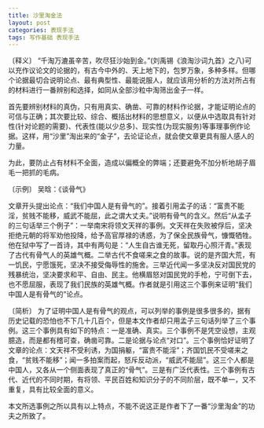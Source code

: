 ```yaml
---
title: 沙里淘金法
layout: post
categories: 表现手法
tags: 写作基础 表现手法
---
```


〔释义〕 “千淘万漉虽辛苦，吹尽狂沙始到金。”(刘禹锡《浪淘沙词九首》之八)可以充作议论文的论据的，有古今中外的、天上地下的，包罗万象，多种多样。但哪个论据最切合说明论点、最有典型性、最能说服人，就应该用分析的方法对所占有的材料进行一番辨别和选择，如同从全部沙粒中淘筛出金子一样。

首先要辨别材料的真伪，只有用真实、确凿、可靠的材料作论据，才能证明论点的可信与正确；其次要比较、综合、概括出材料的思想意义，以便从中选取具有针对性(针对论题的需要)、代表性(能以少总多)、现实性(为现实服务)等事理事例作论据。这样，用“沙里”淘出来的“金子”，去论证论点，就会使文章更具有服人感人的力量。

为此，要防止占有材料不全面，造成以偏概全的弊端；还要避免不加分析地胡子眉毛一把抓的毛病。

〔示例〕 吴晗：《谈骨气》

文章开头提出论点：“我们中国人是有骨气的”。接着引用孟子的话：“富贵不能淫，贫贱不能移，威武不能屈，此之谓大丈夫。”说明有骨气的含义。然后“从孟子的三句话举三个例子”：一举南宋将领文天祥的事例。文天祥在失败被俘后，坚决拒绝元朝的将军劝他投降，给予高官厚禄的诱惑，为了保全民族骨气，慷慨牺牲。他在狱中写了一首诗，其中有两句是：“人生自古谁无死，留取丹心照汗青。”表现了古代有骨气人的英雄气概。二举古代不食嗟来之食的故事。说的是齐国大荒，有一饥民，宁愿饿死，坚决不接受侮辱性的施舍。三举近代闻一多坚决反对国民党的残暴统治，坚决要求和平、自由、民主。他横眉怒对国民党的手枪，宁可倒下去，也不愿屈服，表现了我们民族的英雄气概。作者就是引用这三个事例来证明“我们中国人是有骨气的”论点。

〔简析〕 为了证明中国人是有骨气的观点，可以列举的事例是很多很多的，据有历史记载的恐怕也不下几十几百个，但是本文作者却只用孟子三句话列举了三个事例。这三个事例具有如下的特点：一是准确、真实。三个事例不是凭空设想，主观臆造，而是都有稽可查，确凿可靠。二是论据与论点“对口”。三个事例恰好证明了文章的论点：文天祥不受利诱，为国捐躯，“富贵不能淫”；齐国饥民不受嗟来之食，“贫贱不能移”；闻一多拍案而起，怒斥反动派，“威武不能屈”。这三个人都是中国人，又各从一个侧面表现了真正的“骨气”。三是有广泛代表性。三个事例有古代、近代的不同时期，有将领、平民百姓和知识分子的不同阶层，既不单一，又不重复，具有比较全面的意义。

本文所选事例之所以具有以上特点，不能不说这正是作者下了一番“沙里淘金”的功夫之所致了。 